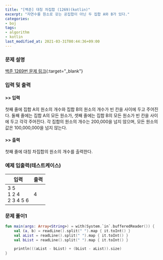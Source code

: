 ```yaml
---
title: "[백준] 대칭 차집합 (1269)(kotlin)"
excerpt: "자연수를 원소로 갖는 공집합이 아닌 두 집합 A와 B가 있다."
categories:
- boj
tags:
- algorithm
- kotlin
last_modified_at: 2021-03-31T00:44:36+09:00
---
```



### 문제 설명
[백준 1269번 문제 링크](https://www.acmicpc.net/problem/1269#description){:target="_blank"}




### 입력 및 출력
#### >> 입력
첫째 줄에 집합 A의 원소의 개수와 집합 B의 원소의 개수가 빈 칸을 사이에 두고 주어진다. 둘째 줄에는 집합 A의 모든 원소가, 셋째 줄에는 집합 B의 모든 원소가 빈 칸을 사이에 두고 각각 주어진다. 각 집합의 원소의 개수는 200,000을 넘지 않으며, 모든 원소의 값은 100,000,000을 넘지 않는다.



#### >> 출력
첫째 줄에 대칭 차집합의 원소의 개수를 출력한다.





### 예제 입출력(테스트케이스)


|입력|출력|
|-----|------|
|3 5<br>1 2 4<br>2 3 4 5 6|4|




### 문제 풀이1
```kotlin
fun main(args: Array<String>) = with(System.`in`.bufferedReader()) {
    val (a, b) = readLine().split(" ").map { it.toInt() }
    val aList = readLine().split(" ").map { it.toInt() }
    val bList = readLine().split(" ").map { it.toInt() }

    println(((aList - bList) + (bList - aList)).size)
}
```